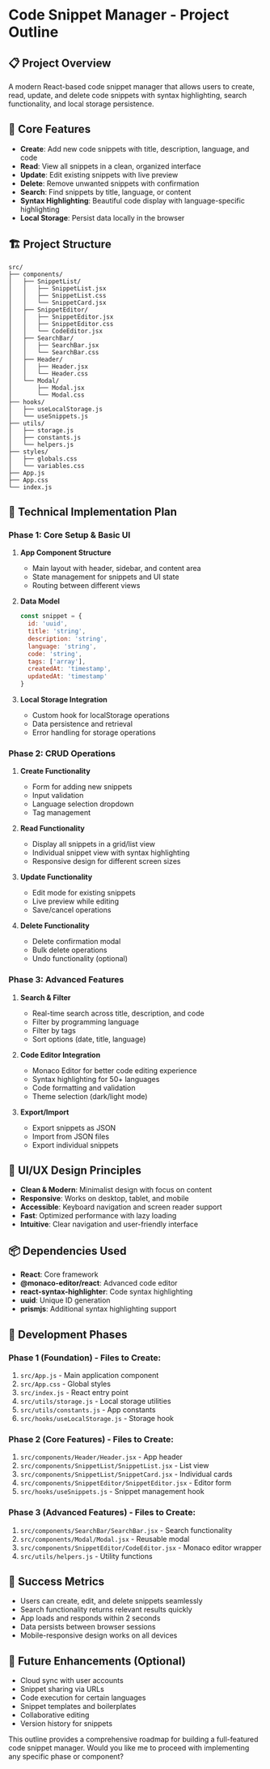 # Code Snippet Manager - Project Outline

## 📋 Project Overview
A modern React-based code snippet manager that allows users to create, read, update, and delete code snippets with syntax highlighting, search functionality, and local storage persistence.

## 🎯 Core Features
- **Create**: Add new code snippets with title, description, language, and code
- **Read**: View all snippets in a clean, organized interface
- **Update**: Edit existing snippets with live preview
- **Delete**: Remove unwanted snippets with confirmation
- **Search**: Find snippets by title, language, or content
- **Syntax Highlighting**: Beautiful code display with language-specific highlighting
- **Local Storage**: Persist data locally in the browser

## 🏗️ Project Structure

```
src/
├── components/
│   ├── SnippetList/
│   │   ├── SnippetList.jsx
│   │   ├── SnippetList.css
│   │   └── SnippetCard.jsx
│   ├── SnippetEditor/
│   │   ├── SnippetEditor.jsx
│   │   ├── SnippetEditor.css
│   │   └── CodeEditor.jsx
│   ├── SearchBar/
│   │   ├── SearchBar.jsx
│   │   └── SearchBar.css
│   ├── Header/
│   │   ├── Header.jsx
│   │   └── Header.css
│   └── Modal/
│       ├── Modal.jsx
│       └── Modal.css
├── hooks/
│   ├── useLocalStorage.js
│   └── useSnippets.js
├── utils/
│   ├── storage.js
│   ├── constants.js
│   └── helpers.js
├── styles/
│   ├── globals.css
│   └── variables.css
├── App.js
├── App.css
└── index.js
```

## 🔧 Technical Implementation Plan

### Phase 1: Core Setup & Basic UI
1. **App Component Structure**
   - Main layout with header, sidebar, and content area
   - State management for snippets and UI state
   - Routing between different views

2. **Data Model**
   ```javascript
   const snippet = {
     id: 'uuid',
     title: 'string',
     description: 'string',
     language: 'string',
     code: 'string',
     tags: ['array'],
     createdAt: 'timestamp',
     updatedAt: 'timestamp'
   }
   ```

3. **Local Storage Integration**
   - Custom hook for localStorage operations
   - Data persistence and retrieval
   - Error handling for storage operations

### Phase 2: CRUD Operations
1. **Create Functionality**
   - Form for adding new snippets
   - Input validation
   - Language selection dropdown
   - Tag management

2. **Read Functionality**
   - Display all snippets in a grid/list view
   - Individual snippet view with syntax highlighting
   - Responsive design for different screen sizes

3. **Update Functionality**
   - Edit mode for existing snippets
   - Live preview while editing
   - Save/cancel operations

4. **Delete Functionality**
   - Delete confirmation modal
   - Bulk delete operations
   - Undo functionality (optional)

### Phase 3: Advanced Features
1. **Search & Filter**
   - Real-time search across title, description, and code
   - Filter by programming language
   - Filter by tags
   - Sort options (date, title, language)

2. **Code Editor Integration**
   - Monaco Editor for better code editing experience
   - Syntax highlighting for 50+ languages
   - Code formatting and validation
   - Theme selection (dark/light mode)

3. **Export/Import**
   - Export snippets as JSON
   - Import from JSON files
   - Export individual snippets

## 🎨 UI/UX Design Principles
- **Clean & Modern**: Minimalist design with focus on content
- **Responsive**: Works on desktop, tablet, and mobile
- **Accessible**: Keyboard navigation and screen reader support
- **Fast**: Optimized performance with lazy loading
- **Intuitive**: Clear navigation and user-friendly interface

## 📦 Dependencies Used
- **React**: Core framework
- **@monaco-editor/react**: Advanced code editor
- **react-syntax-highlighter**: Code syntax highlighting
- **uuid**: Unique ID generation
- **prismjs**: Additional syntax highlighting support

## 🚀 Development Phases

### Phase 1 (Foundation) - Files to Create:
1. `src/App.js` - Main application component
2. `src/App.css` - Global styles
3. `src/index.js` - React entry point
4. `src/utils/storage.js` - Local storage utilities
5. `src/utils/constants.js` - App constants
6. `src/hooks/useLocalStorage.js` - Storage hook

### Phase 2 (Core Features) - Files to Create:
1. `src/components/Header/Header.jsx` - App header
2. `src/components/SnippetList/SnippetList.jsx` - List view
3. `src/components/SnippetList/SnippetCard.jsx` - Individual cards
4. `src/components/SnippetEditor/SnippetEditor.jsx` - Editor form
5. `src/hooks/useSnippets.js` - Snippet management hook

### Phase 3 (Advanced Features) - Files to Create:
1. `src/components/SearchBar/SearchBar.jsx` - Search functionality
2. `src/components/Modal/Modal.jsx` - Reusable modal
3. `src/components/SnippetEditor/CodeEditor.jsx` - Monaco editor wrapper
4. `src/utils/helpers.js` - Utility functions

## 🎯 Success Metrics
- Users can create, edit, and delete snippets seamlessly
- Search functionality returns relevant results quickly
- App loads and responds within 2 seconds
- Data persists between browser sessions
- Mobile-responsive design works on all devices

## 🔄 Future Enhancements (Optional)
- Cloud sync with user accounts
- Snippet sharing via URLs
- Code execution for certain languages
- Snippet templates and boilerplates
- Collaborative editing
- Version history for snippets

This outline provides a comprehensive roadmap for building a full-featured code snippet manager. Would you like me to proceed with implementing any specific phase or component?
